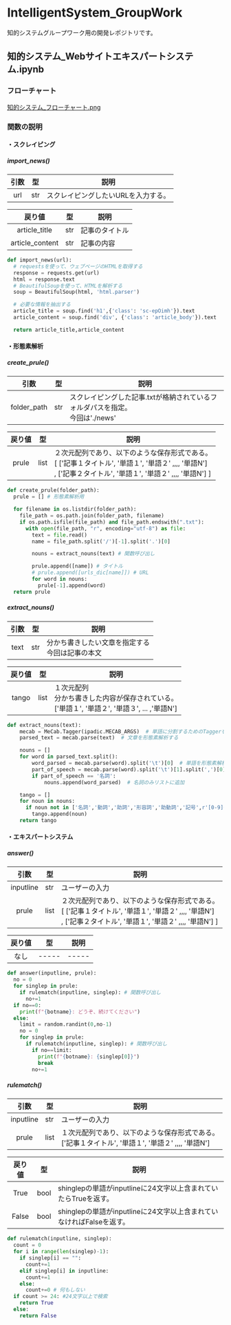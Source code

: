 # IntelligentSystem_GroupWork
知的システムグループワーク用の開発レポジトリです。
## 知的システム_Webサイトエキスパートシステム.ipynb
### フローチャート
[知的システム_フローチャート.png](https://github.com/nogikun/IntelligentSystem_GroupWork/blob/main/%E7%9F%A5%E7%9A%84%E3%82%B7%E3%82%B9%E3%83%86%E3%83%A0%E3%83%95%E3%83%AD%E3%83%BC%E3%83%81%E3%83%A3%E3%83%BC%E3%83%88_ENG.png)
### 関数の説明
#### ・スクレイピング
##### import_news()
| 引数 | 型 | 説明 |
|:-----:|-----|-----|
|  url  | str |  スクレイピングしたいURLを入力する。  |

| 戻り値 | 型 | 説明 |
|:-----:|-----|-----|
|  article_title  | str |  記事のタイトル  |
|  article_content  | str |  記事の内容  |
```python
def import_news(url):
  # requestsを使って、ウェブページのHTMLを取得する
  response = requests.get(url)
  html = response.text
  # BeautifulSoupを使って、HTMLを解析する
  soup = BeautifulSoup(html, 'html.parser')

  # 必要な情報を抽出する
  article_title = soup.find('h1',{'class': 'sc-epOimh'}).text
  article_content = soup.find('div', {'class': 'article_body'}).text

  return article_title,article_content
```
#### ・形態素解析
##### create_prule()
| 引数 | 型 | 説明 |
|:-----:|-----|-----|
|  folder_path  | str |  スクレイピングした記事.txtが格納されているフォルダパスを指定。<br>今回は'./news' |

| 戻り値 | 型 | 説明 |
|:-----:|-----|-----|
|  prule  | list |  ２次元配列であり、以下のような保存形式である。<br>[ ['記事１タイトル', '単語１', '単語２' ,,,, '単語N']<br>, ['記事２タイトル', '単語１', '単語２' ,,,, '単語N'] ]  |
```python
def create_prule(folder_path):
  prule = [] # 形態素解析用

  for filename in os.listdir(folder_path):
    file_path = os.path.join(folder_path, filename)
    if os.path.isfile(file_path) and file_path.endswith(".txt"):
      with open(file_path, "r", encoding="utf-8") as file:
        text = file.read()
        name = file_path.split('/')[-1].split('.')[0]

        nouns = extract_nouns(text) # 関数呼び出し

        prule.append([name]) # タイトル
        # prule.append([urls_dic[name]]) # URL
        for word in nouns:
          prule[-1].append(word)
  return prule
```
##### extract_nouns()
| 引数 | 型 | 説明 |
|:-----:|-----|-----|
|  text  | str |  分かち書きしたい文章を指定する<br>今回は記事の本文  |

| 戻り値 | 型 | 説明 |
|:-----:|-----|-----|
|  tango  | list |  １次元配列<br>分かち書きした内容が保存されている。<br>['単語１', '単語２', '単語３', ... ,'単語N']  |

```python
def extract_nouns(text):
    mecab = MeCab.Tagger(ipadic.MECAB_ARGS)  # 単語に分割するためのTaggerを作成
    parsed_text = mecab.parse(text)  # 文章を形態素解析する

    nouns = []
    for word in parsed_text.split():
        word_parsed = mecab.parse(word).split('\t')[0]  # 単語を形態素解析して基本形を取得
        part_of_speech = mecab.parse(word).split('\t')[1].split(',')[0]  # 単語の品詞を取得
        if part_of_speech == '名詞':
            nouns.append(word_parsed)  # 名詞のみリストに追加

    tango = []
    for noun in nouns:
      if noun not in ['名詞','動詞','助詞','形容詞','助動詞','記号',r'[0-9]+']:
        tango.append(noun)
    return tango
```
#### ・エキスパートシステム
##### answer()
| 引数 | 型 | 説明 |
|:-----:|-----|-----|
|  inputline  | str |  ユーザーの入力  |
|  prule  | list |  ２次元配列であり、以下のような保存形式である。<br>[ ['記事１タイトル', '単語１', '単語２' ,,,, '単語N']<br>, ['記事２タイトル', '単語１', '単語２' ,,,, '単語N'] ]  |

| 戻り値 | 型 | 説明 |
|:-----:|-----|-----|
|  なし  | ----- |  -----  |
```python
def answer(inputline, prule):
  no = 0
  for singlep in prule:
    if rulematch(inputline, singlep): # 関数呼び出し
      no+=1
  if no==0:
    print(f"{botname}: どうぞ、続けてください")
  else:
    limit = random.randint(0,no-1)
    no = 0
    for singlep in prule:
      if rulematch(inputline, singlep): # 関数呼び出し
        if no==limit:
          print(f"{botname}: {singlep[0]}")
          break
        no+=1
```

##### rulematch()
| 引数 | 型 | 説明 |
|:-----:|-----|-----|
|  inputline  | str |  ユーザーの入力  |
|  prule  | list |  １次元配列であり、以下のような保存形式である。<br>['記事１タイトル', '単語１', '単語２' ,,,, '単語N']  |

| 戻り値 | 型 | 説明 |
|:-----:|-----|-----|
|  True  | bool |  shinglepの単語がinputlineに24文字以上含まれていたらTrueを返す。  |
|  False  | bool |  shinglepの単語がinputlineに24文字以上含まれていなければFalseを返す。  |
```python
def rulematch(inputline, singlep):
  count = 0
  for i in range(len(singlep)-1):
    if singlep[i] == "":
      count+=1
    elif singlep[i] in inputline:
      count+=1
    else:
      count+=0 # 何もしない
  if count >= 24: #24文字以上で検索
    return True
  else:
    return False
```

